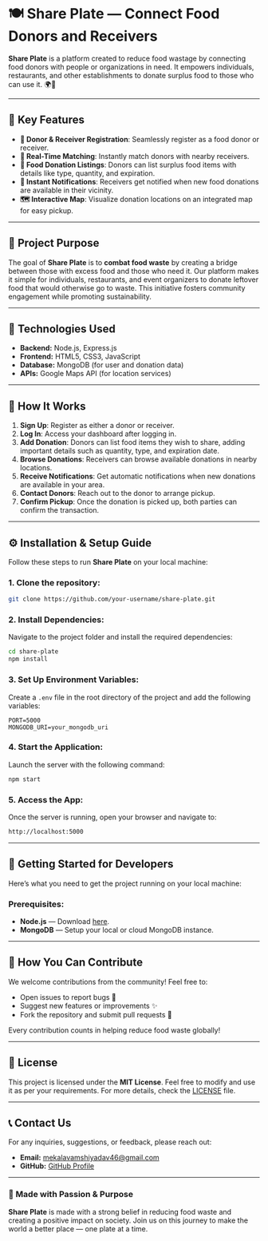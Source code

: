 

# 🍽️ Share Plate — Connect Food Donors and Receivers

**Share Plate** is a platform created to reduce food wastage by connecting food donors with people or organizations in need. It empowers individuals, restaurants, and other establishments to donate surplus food to those who can use it. 🌍💚

---

## 🚀 Key Features

- **🎁 Donor & Receiver Registration**: Seamlessly register as a food donor or receiver.
- **📍 Real-Time Matching**: Instantly match donors with nearby receivers.
- **🍲 Food Donation Listings**: Donors can list surplus food items with details like type, quantity, and expiration.
- **🔔 Instant Notifications**: Receivers get notified when new food donations are available in their vicinity.
- **🗺️ Interactive Map**: Visualize donation locations on an integrated map for easy pickup.

---

## 🎯 Project Purpose

The goal of **Share Plate** is to **combat food waste** by creating a bridge between those with excess food and those who need it. Our platform makes it simple for individuals, restaurants, and event organizers to donate leftover food that would otherwise go to waste. This initiative fosters community engagement while promoting sustainability.

---

## 🔧 Technologies Used

- **Backend:** Node.js, Express.js
- **Frontend:** HTML5, CSS3, JavaScript
- **Database:** MongoDB (for user and donation data)
- **APIs:** Google Maps API (for location services)

---

## 📖 How It Works

1. **Sign Up**: Register as either a donor or receiver.
2. **Log In**: Access your dashboard after logging in.
3. **Add Donation**: Donors can list food items they wish to share, adding important details such as quantity, type, and expiration date.
4. **Browse Donations**: Receivers can browse available donations in nearby locations.
5. **Receive Notifications**: Get automatic notifications when new donations are available in your area.
6. **Contact Donors**: Reach out to the donor to arrange pickup.
7. **Confirm Pickup**: Once the donation is picked up, both parties can confirm the transaction.

---

## ⚙️ Installation & Setup Guide

Follow these steps to run **Share Plate** on your local machine:

### 1. Clone the repository:
```bash
git clone https://github.com/your-username/share-plate.git
```

### 2. Install Dependencies:
Navigate to the project folder and install the required dependencies:
```bash
cd share-plate
npm install
```

### 3. Set Up Environment Variables:
Create a `.env` file in the root directory of the project and add the following variables:
```env
PORT=5000
MONGODB_URI=your_mongodb_uri
```

### 4. Start the Application:
Launch the server with the following command:
```bash
npm start
```

### 5. Access the App:
Once the server is running, open your browser and navigate to:
```bash
http://localhost:5000
```

---

## 🚀 Getting Started for Developers

Here’s what you need to get the project running on your local machine:

### Prerequisites:
- **Node.js** — Download [here](https://nodejs.org/).
- **MongoDB** — Setup your local or cloud MongoDB instance.

---

## 🤝 How You Can Contribute

We welcome contributions from the community! Feel free to:

- Open issues to report bugs 🐛
- Suggest new features or improvements ✨
- Fork the repository and submit pull requests 🔧

Every contribution counts in helping reduce food waste globally!

---

## 📜 License

This project is licensed under the **MIT License**. Feel free to modify and use it as per your requirements. For more details, check the [LICENSE](LICENSE) file.

---

## 📞 Contact Us

For any inquiries, suggestions, or feedback, please reach out:

- **Email:** [mekalavamshiyadav46@gmail.com](mailto:mekalavamshiyadav46@gmail.com)
- **GitHub:** [GitHub Profile](https://github.com/VAMSHIYADAV46)

---

### 🌟 Made with Passion & Purpose

**Share Plate** is made with a strong belief in reducing food waste and creating a positive impact on society. Join us on this journey to make the world a better place — one plate at a time.

